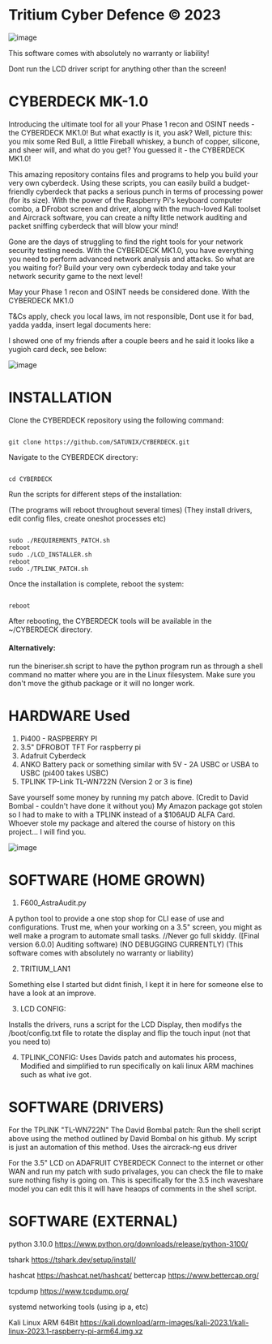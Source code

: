 # Tritium Cyber Defence © 2023
![image](https://avatars.githubusercontent.com/u/120298024?v=4)

This software comes with absolutely no warranty or liability! 

Dont run the LCD driver script for anything other than the screen!   


# CYBERDECK MK-1.0

Introducing the ultimate tool for all your Phase 1 recon and OSINT needs - the CYBERDECK MK1.0! But what exactly is it, you ask? 
Well, picture this: you mix some Red Bull, a little Fireball whiskey, a bunch of copper, silicone, and sheer will, and what do you get? You guessed it - the CYBERDECK MK1.0!


This amazing repository contains files and programs to help you build your very own cyberdeck.
Using these scripts, you can easily build a budget-friendly cyberdeck that packs a serious punch in terms of processing power (for its size).
With the power of the Raspberry Pi's keyboard computer combo, a DFrobot screen and driver, along with the much-loved Kali toolset and Aircrack software, you can create a nifty little network auditing and packet sniffing cyberdeck that will blow your mind!

Gone are the days of struggling to find the right tools for your network security testing needs. With the CYBERDECK MK1.0, you have everything you need to perform advanced network analysis and attacks. So what are you waiting for? Build your very own cyberdeck today and take your network security game to the next level!

May your Phase 1 recon and OSINT needs be considered done. With the CYBERDECK MK1.0 

T&Cs apply, check you local laws, im not responsible, Dont use it for bad, yadda yadda, insert legal documents here: 

I showed one of my friends after a couple beers and he said it looks like a yugioh card deck, see below: 

![image](https://user-images.githubusercontent.com/111553838/235816204-10f7dd93-4c44-4003-a509-ce212c273afb.png)


# INSTALLATION

Clone the CYBERDECK repository using the following command:

```

git clone https://github.com/SATUNIX/CYBERDECK.git

```

Navigate to the CYBERDECK directory:

```

cd CYBERDECK

```

Run the scripts for different steps of the installation:

(The programs will reboot throughout several times) 
(They install drivers, edit config files, create oneshot processes etc) 

```

sudo ./REQUIREMENTS_PATCH.sh
reboot
sudo ./LCD_INSTALLER.sh
reboot
sudo ./TPLINK_PATCH.sh

```

Once the installation is complete, reboot the system:

```

reboot

```

After rebooting, the CYBERDECK tools will be available in the ~/CYBERDECK directory.


#### Alternatively:
run the bineriser.sh script to have the python program run as through a shell command no matter where you are in the Linux filesystem. 
Make sure you don't move the github package or it will no longer work. 

# HARDWARE Used  
1. Pi400 - RASPBERRY PI 
2. 3.5" DFROBOT TFT For raspberry pi 
3. Adafruit Cyberdeck 
4. ANKO Battery pack or something similar with 5V - 2A USBC or USBA to USBC (pi400 takes USBC)
5. TPLINK TP-Link TL-WN722N (Version 2 or 3 is fine) 

Save yourself some money by running my patch above. (Credit to David Bombal - couldn't have done it without you) 
My Amazon package got stolen so I had to make to with a TPLINK instead of a $106AUD ALFA Card. 
Whoever stole my package and altered the course of history on this project... I will find you. 

![image](https://user-images.githubusercontent.com/111553838/235816261-7dbdffaf-4e7a-4004-a24c-8b85e254a1d3.png)

# SOFTWARE (HOME GROWN)
1. F600_AstraAudit.py 

  A python tool to provide a one stop shop for CLI ease of use and configurations. 
  Trust me, when your working on a 3.5" screen, you might as well make a program to automate small tasks. 
  //Never go full skiddy. 
  ([Final version 6.0.0] Auditing software)
  (NO DEBUGGING CURRENTLY) 
  (This software comes with absolutely no warranty or liability)
  
2. TRITIUM_LAN1 

  Something else I started but didnt finish, I kept it in here for someone else to have a look at an improve. 
  
3. LCD CONFIG: 

  Installs the drivers, runs a script for the LCD Display, then modifys the /boot/config.txt file to rotate the display and flip the touch input (not that you need to) 
  
4. TPLINK_CONFIG: 
  Uses Davids patch and automates his process, Modified and simplified to run specifically on kali linux ARM machines such as what ive got. 
    
    

# SOFTWARE (DRIVERS) 

For the TPLINK "TL-WN722N" 
The David Bombal patch: Run the shell script above using the method outlined by David Bombal on his github. My script is just an automation of this method. 
Uses the aircrack-ng eus driver 

For the 3.5" LCD on ADAFRUIT CYBERDECK 
Connect to the internet or other WAN and run my patch with sudo privalages, you can check the file to make sure nothing fishy is going on. 
This is specifically for the 3.5 inch waveshare model you can edit this it will have heaops of comments in the shell script. 



# SOFTWARE (EXTERNAL)

python 3.10.0 https://www.python.org/downloads/release/python-3100/ 

tshark https://tshark.dev/setup/install/ 

hashcat https://hashcat.net/hashcat/ 
bettercap https://www.bettercap.org/ 

tcpdump https://www.tcpdump.org/ 

systemd networking tools (using ip a, etc) 

Kali Linux ARM 64Bit https://kali.download/arm-images/kali-2023.1/kali-linux-2023.1-raspberry-pi-arm64.img.xz
